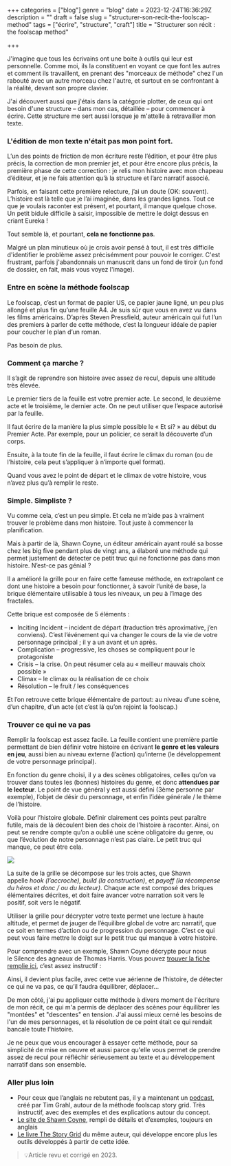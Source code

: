 +++
categories = ["blog"]
genre = "blog"
date = 2023-12-24T16:36:29Z
description = ""
draft = false
slug = "structurer-son-recit-the-foolscap-method"
tags = ["écrire", "structure", "craft"]
title = "Structurer son récit : the foolscap method"

+++


J'imagine que tous les écrivains ont une boite à outils qui leur est personnelle. Comme moi, ils la constituent en voyant ce que font les autres et comment ils travaillent, en prenant des "morceaux de méthode" chez l'un rabouté avec un autre morceau chez l'autre, et surtout en se confrontant à la réalité, devant son propre clavier.

J'ai découvert aussi que j'étais dans la catégorie plotter, de ceux qui ont besoin d'une structure – dans mon cas, détaillée – pour commencer à écrire. Cette structure me sert aussi lorsque je m'attelle à retravailler mon texte.


### L'édition de mon texte n'était pas mon point fort.

L’un des points de friction de mon écriture reste l’édition, et pour être plus précis, la correction de mon premier jet, et pour être encore plus précis, la première phase de cette correction : je relis mon histoire avec mon chapeau d’éditeur, et je ne fais attention qu’à la structure et l’arc narratif associé.

Parfois, en faisant cette première relecture, j’ai un doute (OK: souvent). L’histoire est là telle que je l’ai imaginée, dans les grandes lignes. Tout ce que je voulais raconter est présent, et pourtant, il manque quelque chose. Un petit bidule difficile à saisir, impossible de mettre le doigt dessus en criant Eureka !

Tout semble là, et pourtant, __cela ne fonctionne pas__.

Malgré un plan minutieux où je crois avoir pensé à tout, il est très difficile d'identifier le problème assez précisémment pour pouvoir le corriger. C'est frustrant, parfois j'abandonnais un manuscrit dans un fond de tiroir (un fond de dossier, en fait, mais vous voyez l'image).


### Entre en scène la méthode foolscap

Le foolscap, c’est un format de papier US, ce papier jaune ligné, un peu plus allongé et plus fin qu’une feuille A4. Je suis sûr que vous en avez vu dans les films américains. D’après Steven Pressfield, auteur américain qui fut l’un des premiers à parler de cette méthode, c’est la longueur idéale de papier pour coucher le plan d’un roman.

Pas besoin de plus.


### Comment ça marche ?

Il s’agit de reprendre son histoire avec assez de recul, depuis une altitude très élevée.

Le premier tiers de la feuille est votre premier acte. Le second, le deuxième acte et le troisième, le dernier acte. On ne peut utiliser que l’espace autorisé par la feuille.

Il faut écrire de la manière la plus simple possible le « Et si? » au début du Premier Acte. Par exemple, pour un policier, ce serait la découverte d’un corps.

Ensuite, à la toute fin de la feuille, il faut écrire le climax du roman (ou de l’histoire, cela peut s’appliquer à n’importe quel format).

Quand vous avez le point de départ et le climax de votre histoire, vous n’avez plus qu’à remplir le reste.


### Simple. Simpliste ?

Vu comme cela, c’est un peu simple. Et cela ne m’aide pas à vraiment trouver le problème dans mon histoire. Tout juste à commencer la planification.

Mais à partir de là, Shawn Coyne, un éditeur américain ayant roulé sa bosse chez les big five pendant plus de vingt ans, a élaboré une méthode qui permet justement de détecter ce petit truc qui ne fonctionne pas dans mon histoire. N’est-ce pas génial ?

Il a amélioré la grille pour en faire cette fameuse méthode, en extrapolant ce dont une histoire a besoin pour fonctionner, à savoir l’unité de base, la brique élémentaire utilisable à tous les niveaux, un peu à l’image des fractales.

Cette brique est composée de 5 éléments :

 * Inciting Incident – incident de départ (traduction très aproximative, j’en conviens). C’est l’événement qui va changer le cours de la vie de votre personnage principal ; il y a un avant et un après.
 * Complication – progressive, les choses se compliquent pour le protagoniste
 * Crisis – la crise. On peut résumer cela au « meilleur mauvais choix possible »
 * Climax – le climax ou la réalisation de ce choix
 * Résolution – le fruit / les conséquences
   

Et l’on retrouve cette brique élémentaire de partout: au niveau d’une scène, d’un chapitre, d’un acte (et c’est là qu’on rejoint la foolscap.)


### Trouver ce qui ne va pas

Remplir la foolscap est assez facile. La feuille contient une première partie permettant de bien définir votre histoire en écrivant __le genre et les valeurs en jeu__, aussi bien au niveau externe (l’action) qu’interne (le développement de votre personnage principal).

En fonction du genre choisi, il y a des scènes obligatoires, celles qu’on va trouver dans toutes les (bonnes) histoires du genre, et donc __attendues par le lecteur__. Le point de vue général y est aussi défini (3ème personne par exemple), l’objet de désir du personnage, et enfin l’idée générale / le thème de l’histoire.

Voilà pour l’histoire globale. Définir clairement ces points peut paraître futile, mais de là découlent bien des choix de l’histoire à raconter. Ainsi, on peut se rendre compte qu’on a oublié une scène obligatoire du genre, ou que l’évolution de notre personnage n’est pas claire. Le petit truc qui manque, ce peut être cela.

![](/articles/img/Screenshot-2014-11-25-11.48.01.webp)

La suite de la grille se décompose sur les trois actes, que Shawn appelle _hook (l’accroche), build (la construction)_, et _payoff (la récompense du héros et donc / ou du lecteur)_. Chaque acte est composé des briques élémentaires décrites, et doit faire avancer votre narration soit vers le positif, soit vers le négatif.

Utiliser la grille pour décrypter votre texte permet une lecture à haute altitude, et permet de jauger de l’équilibre global de votre arc narratif, que ce soit en termes d’action ou de progression du personnage. C’est ce qui peut vous faire mettre le doigt sur le petit truc qui manque à votre histoire.

Pour comprendre avec un exemple, Shawn Coyne décrypte pour nous le Silence des agneaux de Thomas Harris. Vous pouvez [trouver la fiche remplie ici](http://www.storygrid.com/flash-forward-the-foolscap-in-action/?ref=cyrilvallee.com), c’est assez instructif :

Ainsi, il devient plus facile, avec cette vue aérienne de l’histoire, de détecter ce qui ne va pas, ce qu’il faudra équilibrer, déplacer…

De mon côté, j'ai pu appliquer cette méthode à divers moment de l'écriture de mon récit, ce qui m'a permis de déplacer des scènes pour équilibrer les "montées" et "descentes" en tension. J'ai aussi mieux cerné les besoins de l'un de mes personnages, et la résolution de ce point était ce qui rendait bancale toute l'histoire.

Je ne peux que vous encourager à essayer cette méthode, pour sa simplicité de mise en oeuvre et aussi parce qu'elle vous permet de prendre assez de recul pour réfléchir sérieusement au texte et au développement narratif dans son ensemble.


### Aller plus loin

 * Pour ceux que l’anglais ne rebutent pas, il y a maintenant un [podcast](https://itunes.apple.com/us/podcast/the-story-grid-podcast/id1049406375?mt=2&ref=cyrilvallee.com), créé par Tim Grahl, autour de la méthode foolscap story grid. Très instructif, avec des exemples et des explications autour du concept.
 * [Le site de Shawn Coyne](http://www.storygrid.com/?ref=cyrilvallee.com), rempli de détails et d’exemples, toujours en anglais
 * [Le livre The Story Grid](http://www.amazon.fr/gp/product/1936891352/ref=as_li_tl?ie=UTF8&camp=1642&creative=19458&creativeASIN=1936891352&linkCode=as2&tag=cyrvalaut-21&ref=cyrilvallee.com) du même auteur, qui développe encore plus les outils développés à partir de cette idée.
   

>💡Article revu et corrigé en 2023.